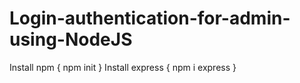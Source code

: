 # Login-authentication-for-admin-using-NodeJS
Install npm { npm init }
Install express { npm i express }
